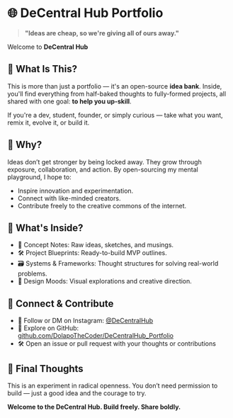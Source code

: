 # 🌐 DeCentral Hub Portfolio

> **"Ideas are cheap, so we're giving all of ours away."**

Welcome to **DeCentral Hub**

## 🚀 What Is This?

This is more than just a portfolio — it's an open-source **idea bank**. Inside, you'll find everything from half-baked thoughts to fully-formed projects, all shared with one goal: **to help you up-skill**.

If you're a dev, student, founder, or simply curious — take what you want, remix it, evolve it, or build it.

## 🎯 Why?

Ideas don’t get stronger by being locked away. They grow through exposure, collaboration, and action. By open-sourcing my mental playground, I hope to:

- Inspire innovation and experimentation.
- Connect with like-minded creators.
- Contribute freely to the creative commons of the internet.

## 📁 What's Inside?

- 🧠 Concept Notes: Raw ideas, sketches, and musings.
- 🛠️ Project Blueprints: Ready-to-build MVP outlines.
- 🗃️ Systems & Frameworks: Thought structures for solving real-world problems.
- 🎨 Design Moods: Visual explorations and creative direction.


## 🤝 Connect & Contribute

- 💬 Follow or DM on Instagram: [@DeCentralHub](https://instagram.com/DeCentralHub)
- 📂 Explore on GitHub: [github.com/DolapoTheCoder/DeCentralHub_Portfolio](https://github.com/DolapoTheCoder/DeCentralHub_Portfolio)
- 🛠️ Open an issue or pull request with your thoughts or contributions

## 🧭 Final Thoughts

This is an experiment in radical openness. You don’t need permission to build — just a good idea and the courage to try.

**Welcome to the DeCentral Hub. Build freely. Share boldly.**
